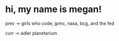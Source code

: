 <!DOCTYPE html>
<html>
<head>
<body>

  <h1>hi, my name is megan!</h1>
  
  prev -> girls who code, jpmc, nasa, bcg, and the fed 
  
  curr -> adler planetarium 
  

</body>
</html>

